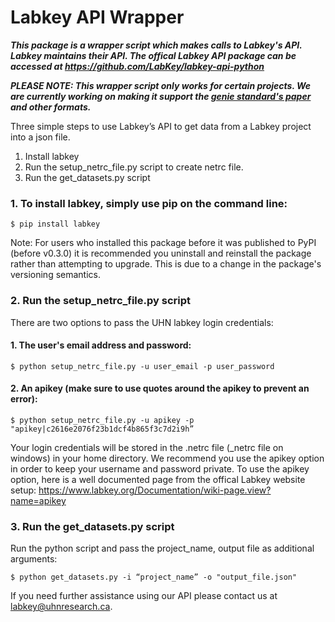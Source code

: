 # Labkey API Wrapper

***This package is a wrapper script which makes calls to Labkey's API. Labkey maintains their API. The offical Labkey API package can be accessed at https://github.com/LabKey/labkey-api-python***

***PLEASE NOTE: This wrapper script only works for certain projects. We are currently working on making it support the [genie standard's paper](./genie/mmc2.pdf) and other formats.***

Three simple steps to use Labkey’s API to get data from a Labkey project into a json file.
1. Install labkey 
2. Run the setup_netrc_file.py script to create netrc file.
3. Run the get_datasets.py script

### 1. To install labkey, simply use pip on the command line: 
	$ pip install labkey

Note: For users who installed this package before it was published to PyPI (before v0.3.0) it is recommended you uninstall and reinstall the package rather than attempting to upgrade. This is due to a change in the package's versioning semantics.

### 2. Run the setup_netrc_file.py script

There are two options to pass the UHN labkey login credentials:
#### 1. The user's email address and password: 
```
$ python setup_netrc_file.py -u user_email -p user_password
```
#### 2. An apikey (make sure to use quotes around the apikey to prevent an error): 
```
$ python setup_netrc_file.py -u apikey -p "apikey|c2616e2076f23b1dcf4b865f3c7d2i9h” 
```

Your login credentials will be stored in the .netrc file (_netrc file on windows) in your home directory. We recommend you use the apikey option in order to keep your username and password private. To use the apikey option, here is a well documented page from the offical Labkey website setup: https://www.labkey.org/Documentation/wiki-page.view?name=apikey

### 3. Run the get_datasets.py script 

Run the python script and pass the project_name, output file as additional arguments: 
```
$ python get_datasets.py -i “project_name” -o "output_file.json"
```

If you need further assistance using our API please contact us at labkey@uhnresearch.ca.

